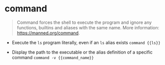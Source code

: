 # command
> Command forces the shell to execute the program and ignore any functions, builtins and aliases with the same name.
> More information: <https://manned.org/command>.

- Execute the `ls` program literally, even if an `ls` alias exists
`command {{ls}}`

- Display the path to the executable or the alias definition of a specific command
`command -v {{command_name}}`
